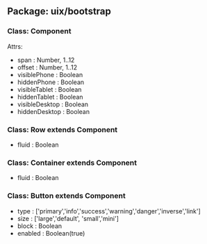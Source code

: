 ## Package: uix/bootstrap

### Class: Component

Attrs:
 - span : Number, 1..12
 - offset : Number, 1..12
 - visiblePhone : Boolean
 - hiddenPhone : Boolean
 - visibleTablet : Boolean
 - hiddenTablet : Boolean
 - visibleDesktop : Boolean
 - hiddenDesktop : Boolean


### Class: Row extends Component
 - fluid : Boolean

### Class: Container extends Component
 - fluid : Boolean

### Class: Button extends Component
 - type : ['primary','info','success','warning','danger','inverse','link']
 - size : ['large','default', 'small','mini']
 - block : Boolean
 - enabled : Boolean(true)